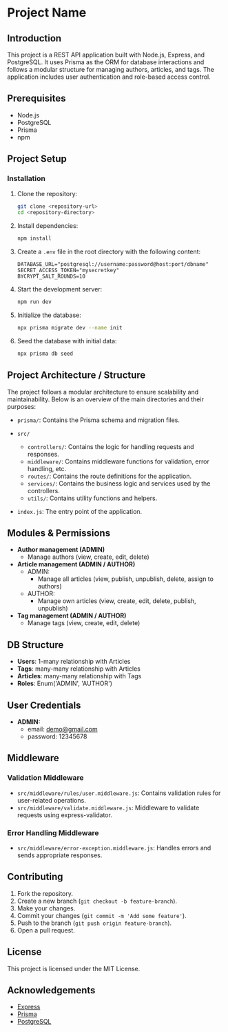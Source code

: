 # Project Name

## Introduction

This project is a REST API application built with Node.js, Express, and PostgreSQL. It uses Prisma as the ORM for database interactions and follows a modular structure for managing authors, articles, and tags. The application includes user authentication and role-based access control.

## Prerequisites

- Node.js
- PostgreSQL
- Prisma
- npm

## Project Setup

### Installation

1. Clone the repository:
    ```sh
    git clone <repository-url>
    cd <repository-directory>
    ```

2. Install dependencies:
    ```sh
    npm install
    ```

3. Create a `.env` file in the root directory with the following content:
    ```env
    DATABASE_URL="postgresql://username:password@host:port/dbname"
    SECRET_ACCESS_TOKEN="mysecretkey"
    BYCRYPT_SALT_ROUNDS=10
    ```

4. Start the development server:
    ```sh
    npm run dev
    ```

5. Initialize the database:
    ```sh
    npx prisma migrate dev --name init
    ```

6. Seed the database with initial data:
    ```sh
    npx prisma db seed
    ```
   
## Project Architecture / Structure

The project follows a modular architecture to ensure scalability and maintainability. Below is an overview of the main directories and their purposes:

- `prisma/`: Contains the Prisma schema and migration files.

- `src/`
  - `controllers/`: Contains the logic for handling requests and responses.
  - `middleware/`: Contains middleware functions for validation, error handling, etc.
  - `routes/`: Contains the route definitions for the application.
  - `services/`: Contains the business logic and services used by the controllers.
  - `utils/`: Contains utility functions and helpers.
- `index.js`: The entry point of the application.


## Modules & Permissions

- **Author management (ADMIN)**
    - Manage authors (view, create, edit, delete)
- **Article management (ADMIN / AUTHOR)**
    - ADMIN:
        - Manage all articles (view, publish, unpublish, delete, assign to authors)
    - AUTHOR:
        - Manage own articles (view, create, edit, delete, publish, unpublish)
- **Tag management (ADMIN / AUTHOR)**
    - Manage tags (view, create, edit, delete)

## DB Structure

- **Users**: 1-many relationship with Articles
- **Tags**: many-many relationship with Articles
- **Articles**: many-many relationship with Tags
- **Roles**: Enum('ADMIN', 'AUTHOR')

## User Credentials

- **ADMIN:**
    - email: demo@gmail.com
    - password: 12345678

## Middleware

### Validation Middleware

- `src/middleware/rules/user.middleware.js`: Contains validation rules for user-related operations.
- `src/middleware/validate.middleware.js`: Middleware to validate requests using express-validator.

### Error Handling Middleware

- `src/middleware/error-exception.middleware.js`: Handles errors and sends appropriate responses.


## Contributing

1. Fork the repository.
2. Create a new branch (`git checkout -b feature-branch`).
3. Make your changes.
4. Commit your changes (`git commit -m 'Add some feature'`).
5. Push to the branch (`git push origin feature-branch`).
6. Open a pull request.

## License

This project is licensed under the MIT License.

## Acknowledgements

- [Express](https://expressjs.com/)
- [Prisma](https://www.prisma.io/)
- [PostgreSQL](https://www.postgresql.org/)